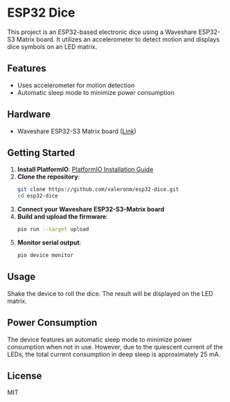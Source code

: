# ESP32 Dice

This project is an ESP32-based electronic dice using a Waveshare ESP32-S3 Matrix board. It utilizes an accelerometer to detect motion and displays dice symbols on an LED matrix.

## Features
- Uses accelerometer for motion detection
- Automatic sleep mode to minimize power consumption

## Hardware

- Waveshare ESP32-S3 Matrix board ([Link](https://www.waveshare.com/esp32-s3-matrix.htm))

## Getting Started
1. **Install PlatformIO**: [PlatformIO Installation Guide](https://platformio.org/install)
2. **Clone the repository**:
   ```sh
   git clone https://github.com/valeronm/esp32-dice.git
   cd esp32-dice
   ```
3. **Connect your Waveshare ESP32-S3-Matrix board**
4. **Build and upload the firmware**:
   ```sh
   pio run --target upload
   ```
5. **Monitor serial output**:
   ```sh
   pio device monitor
   ```

## Usage
Shake the device to roll the dice. The result will be displayed on the LED matrix.

## Power Consumption
The device features an automatic sleep mode to minimize power consumption when not in use. However, due to the quiescent current of the LEDs, the total current consumption in deep sleep is approximately 25 mA.

## License
MIT
